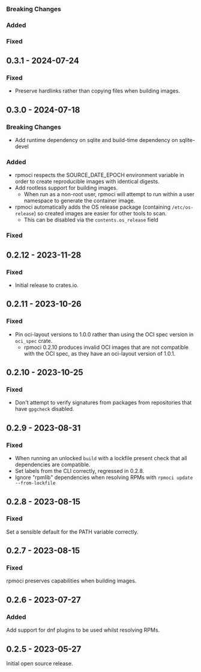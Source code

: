 ### Breaking Changes
### Added
### Fixed

## 0.3.1 - 2024-07-24
### Fixed
- Preserve hardlinks rather than copying files when building images.

## 0.3.0 - 2024-07-18
### Breaking Changes
- Add runtime dependency on sqlite and build-time dependency on sqlite-devel

### Added
- rpmoci respects the SOURCE_DATE_EPOCH environment variable in order to create reproducible images with identical digests.
- Add rootless support for building images.
  - When run as a non-root user, rpmoci will attempt to run within a user namespace to generate the container image.
- rpmoci automatically adds the OS release package (containing `/etc/os-release`) so created images are easier for other tools to scan.
  - This can be disabled via the `contents.os_release` field

### Fixed

## 0.2.12 - 2023-11-28
### Fixed
- Initial release to crates.io.

## 0.2.11 - 2023-10-26
### Fixed
- Pin oci-layout versions to 1.0.0 rather than using the OCI spec version in `oci_spec` crate.
  - rpmoci 0.2.10 produces invalid OCI images that are not compatible with the OCI spec, as they have an oci-layout version of 1.0.1.

## 0.2.10 - 2023-10-25
### Fixed
- Don't attempt to verify signatures from packages from repositories that have `gpgcheck` disabled.

## 0.2.9 - 2023-08-31
### Fixed
- When running an unlocked `build` with a lockfile present check that all dependencies are compatible.
- Set labels from the CLI correctly, regressed in 0.2.8.
- Ignore "rpmlib" dependencies when resolving RPMs with `rpmoci update --from-lockfile`

## 0.2.8 - 2023-08-15

### Fixed
Set a sensible default for the PATH variable correctly.

## 0.2.7 - 2023-08-15

### Fixed
rpmoci preserves capabilities when building images.

## 0.2.6 - 2023-07-27

### Added
Add support for dnf plugins to be used whilst resolving RPMs.

## 0.2.5 - 2023-05-27

Initial open source release.
